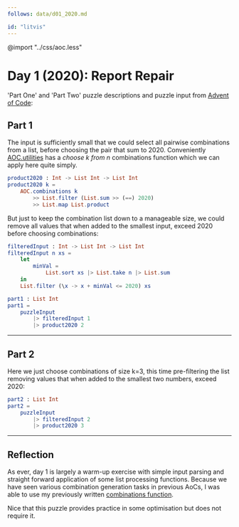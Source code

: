 ```yaml
---
follows: data/d01_2020.md

id: "litvis"
---
```


@import "../css/aoc.less"

# Day 1 (2020): Report Repair

'Part One' and 'Part Two' puzzle descriptions and puzzle input from [Advent of Code](https://adventofcode.com/2020/day/1):

## Part 1

The input is sufficiently small that we could select all pairwise combinations from a list, before choosing the pair that sum to 2020. Conveniently [AOC.utilities](../examples/aocExamples.md#combinations) has a _choose k from n_ combinations function which we can apply here quite simply.

```elm {l}
product2020 : Int -> List Int -> List Int
product2020 k =
    AOC.combinations k
        >> List.filter (List.sum >> (==) 2020)
        >> List.map List.product
```

But just to keep the combination list down to a manageable size, we could remove all values that when added to the smallest input, exceed 2020 before choosing combinations:

```elm {l}
filteredInput : Int -> List Int -> List Int
filteredInput n xs =
    let
        minVal =
            List.sort xs |> List.take n |> List.sum
    in
    List.filter (\x -> x + minVal <= 2020) xs
```

```elm {l r}
part1 : List Int
part1 =
    puzzleInput
        |> filteredInput 1
        |> product2020 2
```

---

## Part 2

Here we just choose combinations of size k=3, this time pre-filtering the list removing values that when added to the smallest two numbers, exceed 2020:

```elm {l r}
part2 : List Int
part2 =
    puzzleInput
        |> filteredInput 2
        |> product2020 3
```

---

## Reflection

As ever, day 1 is largely a warm-up exercise with simple input parsing and straight forward application of some list processing functions. Because we have seen various combination generation tasks in previous AoCs, I was able to use my previously written [combinations function](../examples/aocExamples.md#combinations).

Nice that this puzzle provides practice in some optimisation but does not require it.
